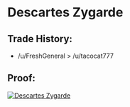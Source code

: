 # Descartes Zygarde

## Trade History:
* /u/FreshGeneral > /u/tacocat777

## Proof:
[![Descartes Zygarde](http://img.youtube.com/vi/twpP-OFHXcw/0.jpg)](http://www.youtube.com/watch?v=twpP-OFHXcw)